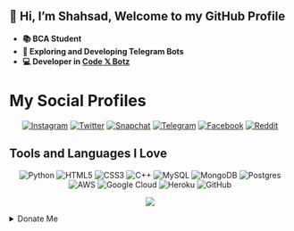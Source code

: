 ## 👋 Hi, I’m Shahsad, Welcome to my GitHub Profile
- **📚 BCA Student**
- **🌱 Exploring and Developing Telegram Bots**
- **💻 Developer in [Code 𝕏 Botz](https://GitHub.com/CodeXBotz)**

# My Social Profiles
<p align="center">
<a href="https://www.instagram.com/shahsad.klr" target="_blank"><img alt="Instagram" src="https://img.shields.io/badge/shahsad.klr-%23E4405F.svg?&style=for-the-badge&logo=Instagram&logoColor=white"/></a>
<a href="https://twitter.com/shahsad_klr" target="_blank"><img alt="Twitter" src="https://img.shields.io/badge/shahsadklr-%231DA1F2.svg?&style=for-the-badge&logo=Twitter&logoColor=white"/></a>
<a href="http://snapchat.com/add/shahsad_klr" target="_blank"><img alt="Snapchat" src="https://img.shields.io/badge/shahsadklr-%23FFFC00.svg?&style=for-the-badge&logo=Snapchat&logoColor=white"/></a>
<a href="https://t.me/Shahsad_KLR" target="_blank"><img alt="Telegram" src="https://img.shields.io/badge/shahsad.klr-2CA5E0?style=for-the-badge&logo=telegram&logoColor=white"/></a>
<a href="https://www.facebook.com/shahsad.klr/" target="_blank"><img alt="Facebook" src="https://img.shields.io/badge/shahsad.klr-%231877F2.svg?&style=for-the-badge&logo=Facebook&logoColor=white"/></a>
<a href="https://www.reddit.com/user/Shahsadkolathur/" target="_blank"><img alt="Reddit" src="https://img.shields.io/badge/ShahsadKolathur-FF4500?style=for-the-badge&logo=reddit&logoColor=white" /></a>
</p>

## Tools and Languages I Love
<p align="center">
<img alt="Python" src="https://img.shields.io/badge/python-%2314354C.svg?&style=for-the-badge&logo=python&logoColor=white"/>
<img alt="HTML5" src="https://img.shields.io/badge/html5-%23E34F26.svg?&style=for-the-badge&logo=html5&logoColor=white"/>
<img alt="CSS3" src="https://img.shields.io/badge/css3-%231572B6.svg?&style=for-the-badge&logo=css3&logoColor=white"/>
<img alt="C++" src="https://img.shields.io/badge/c++-%2300599C.svg?&style=for-the-badge&logo=c%2B%2B&ogoColor=white"/>
<img alt="MySQL" src="https://img.shields.io/badge/mysql-%2300f.svg?&style=for-the-badge&logo=mysql&logoColor=white"/>
<img alt="MongoDB" src ="https://img.shields.io/badge/MongoDB-%234ea94b.svg?&style=for-the-badge&logo=mongodb&logoColor=white"/>
<img alt="Postgres" src ="https://img.shields.io/badge/postgres-%23316192.svg?&style=for-the-badge&logo=postgresql&logoColor=white"/>
<img alt="AWS" src="https://img.shields.io/badge/AWS-%23FF9900.svg?&style=for-the-badge&logo=amazon-aws&logoColor=white"/>
<img alt="Google Cloud" src="https://img.shields.io/badge/GoogleCloud-%234285F4.svg?&style=for-the-badge&logo=google-cloud&logoColor=white"/>
<img alt="Heroku" src="https://img.shields.io/badge/heroku-%23430098.svg?&style=for-the-badge&logo=heroku&logoColor=white"/>
<img alt="GitHub" src="https://img.shields.io/badge/github-%23121011.svg?&style=for-the-badge&logo=github&logoColor=white"/>
</p>

<p align="center">
<img src="https://github-readme-stats.vercel.app/api?username=shahsad-klr&theme=highcontrast" align="center">
</p>

<details>
<summary>Donate Me</summary>
<br>
<p align="center">
<a href="https://upayi.me/shahsadkolathur@ybl" target="_blank"><img width="300" src="https://img.shields.io/badge/Donate%20Me-UPI-blue?logo=google-pay&style=for-the-badge" alt="Donations Badge"></a>
</p>
</details>
